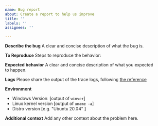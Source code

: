 ```yaml
---
name: Bug report
about: Create a report to help us improve
title: ''
labels: ''
assignees: ''

---
```


**Describe the bug**
A clear and concise description of what the bug is.

**To Reproduce**
Steps to reproduce the behavior:

**Expected behavior**
A clear and concise description of what you expected to happen.

**Logs**
Please share the output of the trace logs, following [the reference](https://github.com/nullpo-head/wsl-distrod/blob/main/docs/references.md#enable-debug-logging-of-distrod)

**Environment**
 - Windows Version: [output of `winver`]
 - Linux kernel version [output of `uname -a`]
 - Distro version [e.g. "Ubuntu 20.04" ]


**Additional context**
Add any other context about the problem here.
